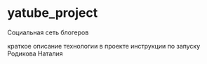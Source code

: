 # yatube_project
Социальная сеть блогеров

краткое описание
технологии в проекте
инструкции по запуску
Родикова Наталия